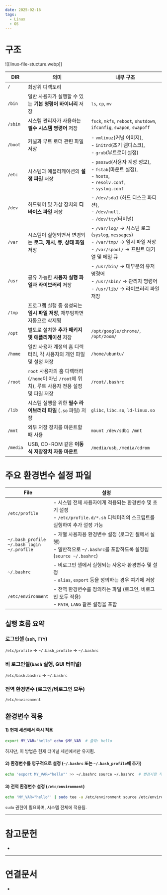 ```yaml
---
date: 2025-02-16
tags:
  - Linux
  - OS
---
```

# 구조
![[linux-file-stucture.webp]]

| DIR        | 의미                                                                       | 내부 구조                                                                                                           |
| ---------- | ------------------------------------------------------------------------ | --------------------------------------------------------------------------------------------------------------- |
| ``/``      | 최상위 디렉토리                                                                 |                                                                                                                 |
| ``/bin``   | 일반 사용자가 실행할 수 있는 **기본 명령어 바이너리** 저장                                      | ``ls``, ``cp``, ``mv``                                                                                          |
| ``/sbin``  | 시스템 관리자가 사용하는 **필수 시스템 명령어** 저장                                          | ``fsck``, ``mkfs``, ``reboot``, ``shutdown``, ``ifconfig``, ``swapon``, ``swapoff``                             |
| ``/boot``  | 커널과 부트 로더 관련 파일 저장                                                       | - ``vmlinuz``(커널 이미지), <br>- ``initrd``(초기 램디스크), <br>- ``grub``(부트로더 설정)                                       |
| ``/etc``   | 시스템과 애플리케이션의 **설정 파일** 저장                                                | - ``passwd``(사용자 계정 정보), <br>- ``fstab``(마운트 설정), <br>- ``hosts``, <br>- ``resolv.conf``, <br>- ``syslog.conf`` |
| ``/dev``   | 하드웨어 및 가상 장치의 **디바이스 파일** 저장                                             | - ``/dev/sda1`` (하드 디스크 파티션), <br>- ``/dev/null``,  <br>- ``/dev/tty``(터미널)                                     |
| ``/var``   | 시스템이 실행되면서 변경되는 **로그, 캐시, 큐, 상태 파일** 저장                                  | - `/var/log/` → 시스템 로그 (`syslog`, `messages`)<br>- `/var/tmp/` → 임시 파일 저장<br>- `/var/spool/` → 프린트 대기열 및 메일 큐   |
| ``/usr``   | 공유 가능한 **사용자 실행 파일과 라이브러리** 저장                                           | - ``/usr/bin/`` → 대부분의 유저 명령어<br>- ``/usr/sbin/`` → 관리자 명령어<br>- ``/usr/lib/`` → 라이브러리 파일 저장                    |
| ``/tmp``   | 프로그램 실행 중 생성되는 **임시 파일 저장**, 재부팅하면 자동으로 삭제됨                              |                                                                                                                 |
| ``/opt``   | 별도로 설치한 **추가 패키지 및 애플리케이션** 저장                                           | ``/opt/google/chrome/``, ``/opt/zoom/``                                                                         |
| ``/home``  | 일반 사용자 계정의 홈 디렉터리, 각 사용자의 개인 파일 및 설정 저장                                  | ``/home/ubuntu/``                                                                                               |
| ``/root``  | ``root`` 사용자의 홈 디렉터리 (``/home``이 아닌 ``/root``에 위치), 루트 사용자 전용 설정 및 파일 저장 | ``/root/.bashrc``                                                                                               |
| ``/lib``   | 시스템 실행을 위한 **필수 라이브러리 파일** (``.so`` 파일) 저장                               | ``glibc``, ``libc.so``, ``ld-linux.so``                                                                         |
| ``/mnt``   | 외부 저장 장치를 마운트할 때 사용                                                      | ``mount /dev/sdb1 /mnt``                                                                                        |
| ``/media`` | USB, CD-ROM 같은 **이동식 저장장치 자동 마운트**                                       | ``/media/usb``, ``/media/cdrom``                                                                                |



# 주요 환경변수 설정 파일

| File                                                       | 설명                                                                                        |
| ---------------------------------------------------------- | ----------------------------------------------------------------------------------------- |
| ``/etc/profile``                                           | - 시스템 전체 사용자에게 적용되는 환경변수 및 초기 설정<br>- `/etc/profile.d/*.sh` 디렉터리의 스크립트를 실행하여 추가 설정 가능     |
| ``~/.bash_profile``<br>``~/.bash_login``<br>``~/.profile`` | - 개별 사용자용 환경변수 설정 (로그인 셸에서 실행)<br>- 일반적으로 ``~/.bashrc``를 포함하도록 설정됨 (``source ~/.bashrc``) |
| ``~/.bashrc``                                              | - 비로그인 셸에서 실행되는 사용자 환경변수 및 설정<br>- ``alias``, ``export`` 등을 정의하는 경우 여기에 저장                |
| ``/etc/environment``                                       | - 전역 환경변수를 정의하는 파일 (로그인, 비로그인 모두 적용)<br>- ``PATH``, ``LANG`` 같은 설정을 포함                    |


## 실행 흐름 요약
### 로그인셀 (``ssh``, ``TTY``)
``/etc/profile`` → ``~/.bash_profile`` → ``~/.bashrc``

### 비 로그인셀(``bash`` 실행, GUI 터미널)
``/etc/bash.bashrc`` → ``~/.bashrc``

### **전역 환경변수** (로그인/비로그인 모두) 
``/etc/environment``


## 환경변수 적용
#### 1) **현재 세션에서 즉시 적용**
```bash
export MY_VAR="hello" echo $MY_VAR  # 출력: hello
```    
하지만, 이 방법은 현재 터미널 세션에서만 유지됨.

#### 2) **환경변수를 영구적으로 설정 (`~/.bashrc` 또는 `~/.bash_profile`에 추가)**
```bash
echo 'export MY_VAR="hello"' >> ~/.bashrc source ~/.bashrc  # 변경사항 적용
```
   
#### 3) **전역 환경변수 설정 (`/etc/environment`)**    
```bash
echo 'MY_VAR="hello"' | sudo tee -a /etc/environment source /etc/environment
```
 `sudo` 권한이 필요하며, 시스템 전체에 적용됨.


---
# 참고문헌

- 

---
# 연결문서

- 
